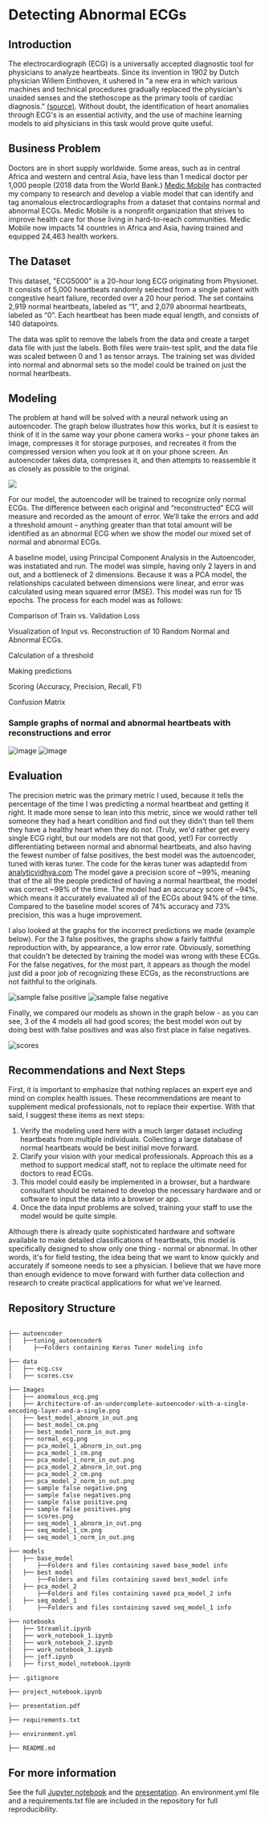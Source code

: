 # Detecting Abnormal ECGs

## Introduction

The electrocardiograph (ECG) is a universally accepted diagnostic tool for physicians to analyze heartbeats.  Since its invention in 1902 by Dutch physician Willem Einthoven, it ushered in "a new era in which various machines and technical procedures gradually replaced the physician's unaided senses and the stethoscope as the primary tools of cardiac diagnosis." [ (source)](https://pubmed.ncbi.nlm.nih.gov/8184849/#:~:text=The%20invention%20of%20the%20electrocardiograph,arrhythmias%20and%20acute%20myocardial%20infarction.). Without doubt, the identification of heart anomalies through ECG's is an essential activity, and the use of machine learning models to aid physicians in this task would prove quite useful.

## Business Problem

Doctors are in short supply worldwide.  Some areas, such as in central Africa and western and central Asia, have less than 1 medical doctor per 1,000 people (2018 data from the World Bank.)  [Medic Mobile](https://medic.org/) has contracted my company to research and develop a viable model that can identify and tag anomalous electrocardiographs from a dataset that contains normal and abnormal ECGs.  Medic Mobile is a nonprofit organization that strives to improve health care for those living in hard-to-reach communities.  Medic Mobile now impacts 14 countries in Africa and Asia, having trained and equipped 24,463 health workers.

## The Dataset

This dataset, "ECG5000" is a 20-hour long ECG originating from Physionet. It consists of 5,000 heartbeats randomly selected from a single patient with congestive heart failure, recorded over a 20 hour period.  The set contains 2,919 normal heartbeats, labeled as “1”, and 2,079 abnormal heartbeats, labeled as “0”.  Each heartbeat has been made equal length, and consists of 140 datapoints.

The data was split to remove the labels from the data and create a target data file with just the labels.  Both files were train-test split, and the data file was scaled between 0 and 1 as tensor arrays.  The training set was divided into normal and abnormal sets so the model could be trained on just the normal heartbeats.

## Modeling
The problem at hand will be solved with a neural network using an autoencoder.  The graph below illustrates how this works, but it is easiest to think of it in the same way your phone camera works – your phone takes an image, compresses it for storage purposes, and recreates it from the compressed version when you look at it on your phone screen.  An autoencoder takes data, compresses it, and then attempts to reassemble it as closely as possible to the original.

![](https://user-images.githubusercontent.com/89176309/156230964-139eea97-a9c8-4da3-b39d-7e05ef0fbd56.png)

For our model, the autoencoder will be trained to recognize only normal ECGs.  The difference between each original and “reconstructed” ECG will measure and recorded as the amount of error.  We’ll take the errors and add a threshold amount – anything greater than that total amount will be identified as an abnormal ECG when we show the model our mixed set of normal and abnormal ECGs.



A baseline model, using Principal Component Analysis in the Autoencoder, was instatiated and run.  The model was simple, having only 2 layers in and out, and a bottleneck of 2 dimensions.  Because it was a PCA model, the relationships caculated between dimensions were linear, and error was calculated using mean squared error (MSE).  This model was run for 15 epochs.  The process for each model was as follows:

Comparison of Train vs. Validation Loss

Visualization of Input vs. Reconstruction of 10 Random Normal and Abnormal ECGs.

Calculation of a threshold

Making predictions

Scoring (Accuracy, Precision, Recall, F1)

Confusion Matrix

### Sample graphs of normal and abnormal heartbeats with reconstructions and error

![image](https://user-images.githubusercontent.com/89176309/156687955-d2cac850-1890-4214-9707-2057cf1def29.png)
![image](https://user-images.githubusercontent.com/89176309/156688083-a69cca95-1b2b-4748-ab8c-0a8bec1ed2dc.png)

## Evaluation
The precision metric was the primary metric I used, because it tells the percentage of the time I was predicting a normal heartbeat and getting it right.  It made more sense to lean into this metric, since we would rather tell someone they had a heart condition and find out they didn't than tell them they have a healthy heart when they do not.  (Truly, we'd rather get every single ECG right, but our models are not that good, yet!)  For correctly differentiating between normal and abnormal heartbeats, and also having the fewest number of false positives, the best model was the autoencoder, tuned with keras tuner.  The code for the keras tuner was adaptedd from [analyticvidhya.com](https://www.analyticsvidhya.com/blog/2021/05/anomaly-detection-using-autoencoders-a-walk-through-in-python/)  The model gave a precision score of ~99%, meaning that of the all the people predicted of having a normal heartbeat, the model was correct ~99% of the time.  The model had an accuracy score of ~94%, which means it accurately evaluated all of the ECGs about 94% of the time.  Compared to the baseline model scores of 74% accuracy and 73% precision, this was a huge improvement.

I also looked at the graphs for the incorrect predictions we made (example below). For the 3 false positives, the graphs show a fairly faithful reproduction with, by appearance, a low error rate.  Obviously, something that couldn't be detected by training the model was wrong with these ECGs.  For the false negatives, for the most part, it appears as though the model just did a poor job of recognizing these ECGs, as the reconstructions are not faithful to the originals.

![sample false positive](https://user-images.githubusercontent.com/89176309/156607544-885f74b7-bebc-44ee-bb07-ae6f34af813b.png)
![sample false negative](https://user-images.githubusercontent.com/89176309/156607584-c9aa07e8-bfdf-4fb4-8b53-3308083b690b.png)

Finally, we compared our models as shown in the graph below - as you can see, 3 of the 4 models all had good scores; the best model won out by doing best with false positives and was also first place in false negatives.

![scores](https://user-images.githubusercontent.com/89176309/156624305-ba539f16-f8a2-4ced-8aa6-57e9d358ce1e.png)

## Recommendations and Next Steps
First, it is important to emphasize that nothing replaces an expert eye and mind on complex health issues.  These recommendations are meant to supplement medical professionals, not to replace their expertise.  With that said, I suggest these items as next steps:

1. Verify the modeling used here with a much larger dataset including heartbeats from multiple individuals.  Collecting a large database of normal heartbeats would be best initial move forward.
2. Clarify your vision with your medical professionals.  Approach this as a method to support medical staff, not to replace the ultimate need for doctors to read ECGs.
3. This model could easily be implemented in a browser, but a hardware consultant should be retained to develop the necessary hardware and or software to input the data into a browser or app.  
4. Once the data input problems are solved, training your staff to use the model would be quite simple.

Although there is already quite sophisticated hardware and software available to make detailed classifications of heartbeats, this model is specifically designed to show only one thing - normal or abnormal.  In other words, it's for field testing, the idea being that we want to know quickly and accurately if someone needs to see a physician.  I believe that we have more than enough evidence to move forward with further data collection and research to create practical applications for what we've learned. 

## Repository Structure
```

├── autoencoder
|   ├──tuning_autoencoder6
|      ├──Folders containing Keras Tuner modeling info   

├── data
|   ├── ecg.csv
|   ├── scores.csv 

├── Images 
|   ├── anomalous_ecg.png
|   ├── Architecture-of-an-undercomplete-autoencoder-with-a-single-encoding-layer-and-a-single.png
|   ├── best_model_abnorm_in_out.png
|   ├── best_model_cm.png
|   ├── best_model_norm_in_out.png
|   ├── normal_ecg.png
|   ├── pca_model_1_abnorm_in_out.png
|   ├── pca_model_1_cm.png
|   ├── pca_model_1_norm_in_out.png
|   ├── pca_model_2_abnorm_in_out.png
|   ├── pca_model_2_cm.png
|   ├── pca_model_2_norm_in_out.png
|   ├── sample false negative.png
|   ├── sample false negatives.png
|   ├── sample false positive.png
|   ├── sample false positives.png
|   ├── scores.png
|   ├── seq_model_1_abnorm_in_out.png
|   ├── seq_model_1_cm.png
|   ├── seq_model_1_norm_in_out.png

├── models
|   ├── base_model
|       ├──Folders and files containing saved base_model info 
|   ├── best model
|       ├──Folders and files containing saved best_model info
|   ├── pca_model_2
|       ├──Folders and files containing saved pca_model_2 info
|   ├── seq_model_1
|       ├──Folders and files containing saved seq_model_1 info

├── notebooks
|   ├── Streamlit.ipynb
|   ├── work_notebook_1.ipynb
|   ├── work_notebook_2.ipynb
|   ├── work_notebook_3.ipynb
|   ├── jeff.ipynb
|   ├── first_model_notebook.ipynb
    
├── .gitignore

├── project_notebook.ipynb

├── presentation.pdf

├── requirements.txt

├── environment.yml

├── README.md
```

## For more information
See the full [Jupyter notebook](https://github.com/jeffbeech/ECG_Anomaly_Detection/blob/main/project_notebook.ipynb) and the [presentation](https://github.com/jeffbeech/ECG_Anomaly_Detection/blob/main/Presentation.pdf).  An environment.yml file and a requirements.txt file are included in the repository for full reproducibility.
